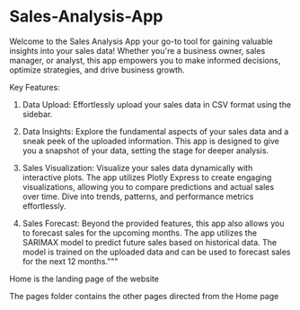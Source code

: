 ﻿# Sales-Analysis-App

Welcome to the Sales Analysis App your go-to tool for gaining valuable insights into your sales data! Whether you're a business owner, sales manager, or analyst, this app empowers you to make informed decisions, optimize strategies, and drive business growth.

Key Features:
1. Data Upload:
Effortlessly upload your sales data in CSV format using the sidebar.

2. Data Insights:
Explore the fundamental aspects of your sales data and a sneak peek of the uploaded information. This app is designed to give you a snapshot of your data, setting the stage for deeper analysis.

3. Sales Visualization:
Visualize your sales data dynamically with interactive plots. The app utilizes Plotly Express to create engaging visualizations, allowing you to compare predictions and actual sales over time. Dive into trends, patterns, and performance metrics effortlessly.

4. Sales Forecast:
Beyond the provided features, this app also allows you to forecast sales for the upcoming months. The app utilizes the SARIMAX model to predict future sales based on historical data. The model is trained on the uploaded data and can be used to forecast sales for the next 12 months."""



Home is the landing page of the website

The pages folder contains the other pages directed from the Home page
